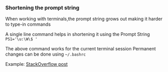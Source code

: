 ### Shortening the prompt string

When working with terminals,the prompt string grows out making it harder to type-in commands

A single line command helps in shortening it using the Prompt String 
`PS1='\u:\W\$ '`

The above command works for the current terminal session
Permanent changes can be done using `~/.bashrc`

Example: [StackOverflow post](https://askubuntu.com/a/145626)